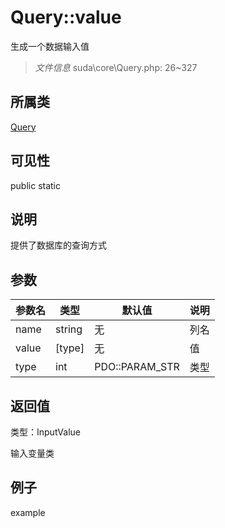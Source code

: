 # Query::value

生成一个数据输入值

> *文件信息* suda\core\Query.php: 26~327

## 所属类 

[Query](../Query.md)

## 可见性

 public static

## 说明

提供了数据库的查询方式



## 参数


| 参数名 | 类型 | 默认值 | 说明 |
|--------|-----|-------|-------|
| name |  string | 无 |  列名 |
| value |  [type] | 无 |  值 |
| type |  int | PDO::PARAM_STR |  类型 |



## 返回值

类型：InputValue

 输入变量类



## 例子

example
